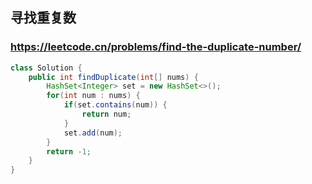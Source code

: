 ## 寻找重复数
### https://leetcode.cn/problems/find-the-duplicate-number/
```java
class Solution {
    public int findDuplicate(int[] nums) {
        HashSet<Integer> set = new HashSet<>();
        for(int num : nums) {
            if(set.contains(num)) {
                return num;
            }
            set.add(num);
        }
        return -1;
    }
}
```
